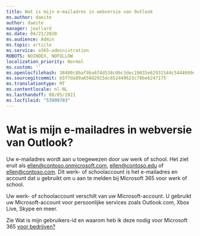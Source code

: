 ```yaml
---
title: Wat is mijn e-mailadres in webversie van Outlook
ms.author: daeite
author: daeite
manager: joallard
ms.date: 04/21/2020
ms.audience: Admin
ms.topic: article
ms.service: o365-administration
ROBOTS: NOINDEX, NOFOLLOW
localization_priority: Normal
ms.custom: ''
ms.openlocfilehash: 38480c8baf9ba6f4d538c0bc3dec19035e62931544c5444699dab908f64d7f0f
ms.sourcegitcommit: b5f7da89a650d2915dc652449623c78be6247175
ms.translationtype: MT
ms.contentlocale: nl-NL
ms.lasthandoff: 08/05/2021
ms.locfileid: "53999703"
---
```

# <a name="what-is-my-email-address-in-outlook-on-the-web"></a>Wat is mijn e-mailadres in webversie van Outlook?

Uw e-mailadres wordt aan u toegewezen door uw werk of school. Het ziet eruit als ellen@contoso.onmicrosoft.com, ellen@contoso.edu of ellen@contoso.com. Dit werk- of schoolaccount is het e-mailadres en account dat u gebruikt om u aan te melden bij Microsoft 365 voor werk of school.

Uw werk- of schoolaccount verschilt van uw Microsoft-account. U gebruikt uw Microsoft-account voor persoonlijke services zoals Outlook.com, Xbox Live, Skype en meer.

Zie Wat is mijn gebruikers-id en waarom heb ik deze nodig voor Microsoft 365 [voor bedrijven?](https://support.office.com/article/37da662b-5da6-4b56-a091-2731b2ecc8b4)